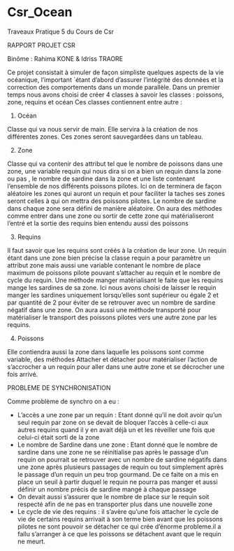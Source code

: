 # Csr_Ocean
Traveaux Pratique 5 du Cours de Csr


RAPPORT PROJET CSR

Binôme :      Rahima KONE  &  Idriss TRAORE

Ce projet consistait à simuler de façon simpliste quelques aspects de la vie océanique, l’important ´étant d’abord d’assurer l’intégrité des données et la correction des comportements dans un monde parallèle.
Dans un premier temps nous avons choisi de créer 4 classes à savoir les classes : poissons, zone, requins et océan 
Ces classes contiennent entre autre :
1.	Océan 

Classe qui va nous servir de main. Elle servira à la création de nos différentes zones. Ces zones seront sauvegardées dans un tableau.

2.	Zone

Classe qui va contenir des attribut tel que le nombre de poissons dans une zone, une variable requin qui nous dira si on a bien un requin dans la zone ou pas , le nombre de sardine dans la zone et une liste contenant l’ensemble de nos différents poissons pilotes.
Ici on de terminera de façon aléatoire les zones qui auront un requin et pour faciliter la taches ses zones seront celles à qui on mettra des poissons pilotes. Le nombre de sardine dans chaque zone sera défini de manière aléatoire. On aura des méthodes comme entrer dans une zone ou sortir de cette zone qui matérialiseront l’entré et la sortie des requins bien entendu aussi des poissons

3.	Requins

Il faut savoir que les requins sont créés à la création de leur zone. Un requin étant dans une zone bien précise la classe requin a pour paramètre un  attribut zone mais aussi une variable contenant le nombre de place maximum de poissons pilote pouvant s’attacher au requin et le nombre de cycle du requin.
Une méthode manger matérialisant le faite que les requins mange les sardines de sa zone. Ici nous avons choisi de laisser le requin manger les sardines uniquement lorsqu’elles sont supérieur ou égale 2 et par quantité de 2 pour éviter de se retrouver avec un nombre de sardine négatif dans une zone.
On aura aussi une méthode transporté pour matérialiser le transport des poissons pilotes vers une autre zone par les requins.

4.	Poissons

Elle contiendra aussi la zone dans laquelle les poissons sont comme variable, des méthodes Attacher et détacher pour matérialiser l’action de s’accrocher a un requin pour aller dans une autre zone et se décrocher une fois arrivé.





PROBLEME DE SYNCHRONISATION

Comme problème de synchro on a eu :

-	L’accès a une zone par un requin : Etant donné qu’il ne doit avoir qu’un seul requin par zone on se devait de bloquer l’accès à celle-ci aux autres requins quand il  y en avait déjà un et les réveiller une fois que celui-ci était sorti de la zone
-	Le nombre de Sardine dans une zone : Etant donné que le nombre de sardine dans une zone ne se réinitialise pas après le passage d’un requin on pourrait se retrouver avec un nombre de sardine négatifs dans une zone après plusieurs passages de requin ou tout simplement après le passage d’un requin un peu trop gourmand. De ce faite on a mis en place un seuil à partir duquel le requin ne pourra pas manger et aussi définir un nombre précis de sardine mangé à chaque passage
-	On devait aussi s’assurer que le nombre de place sur le requin soit respecté afin de ne pas en transporter plus dans une nouvelle zone
-	Le cycle de vie des requins : il s’avère qu’une fois attacher le cycle de vie de certains requins arrivait à son terme bien avant que les poissons pilotes ne sont pouvoir se détacher ce qui crée d’énorme probleme.il a fallu s’arranger à ce que les poissons se détachent avant que le requin ne meurt.   
